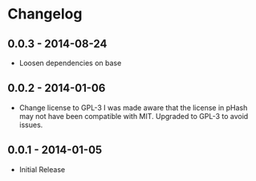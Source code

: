 # Changelog
## 0.0.3 - 2014-08-24
-  Loosen dependencies on base
## 0.0.2 - 2014-01-06
- Change license to GPL-3 I was made aware that the license in pHash
  may not have been compatible with MIT. Upgraded to GPL-3 to avoid
  issues.
## 0.0.1 - 2014-01-05
- Initial Release
